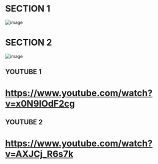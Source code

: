 # SECTION 1 
![image](https://github.com/A-Wahab-Aamir/JS_6/assets/83786802/d3bf716d-7904-4d6e-83d1-23e2d72df0ca)
# SECTION 2
![image](https://github.com/A-Wahab-Aamir/JS_6/assets/83786802/7a8be655-a68e-4e82-b174-fb89a665a385)



## YOUTUBE 1

# https://www.youtube.com/watch?v=x0N9lOdF2cg

## YOUTUBE 2
# https://www.youtube.com/watch?v=AXJCj_R6s7k

